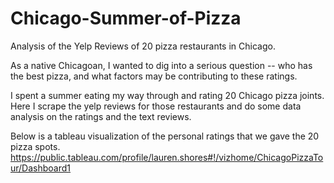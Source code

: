 # Chicago-Summer-of-Pizza
Analysis of the Yelp Reviews of 20 pizza restaurants in Chicago.

As a native Chicagoan, I wanted to dig into a serious question -- who has the best pizza, and what factors may be contributing to these ratings.

I spent a summer eating my way through and rating 20 Chicago pizza joints. Here I scrape the yelp reviews for those restaurants and do some data analysis on the ratings and the text reviews.

Below is a tableau visualization of the personal ratings that we gave the 20 pizza spots.
https://public.tableau.com/profile/lauren.shores#!/vizhome/ChicagoPizzaTour/Dashboard1
